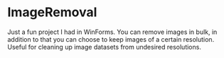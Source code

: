 # ImageRemoval
 
Just a fun project I had in WinForms. You can remove images in bulk, in addition to that you can choose to keep images of a certain resolution. Useful for cleaning up image datasets from undesired resolutions.